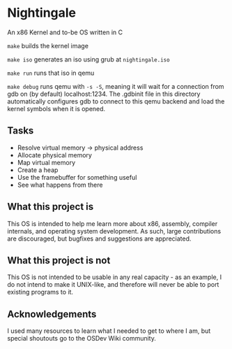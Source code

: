 Nightingale
===========

An x86 Kernel and to-be OS written in C

`make` builds the kernel image

`make iso` generates an iso using grub at `nightingale.iso`

`make run` runs that iso in qemu

`make debug` runs qemu with `-s -S`, meaning it will wait for a connection from gdb on (by default) localhost:1234.
The .gdbinit file in this directory automatically configures gdb to connect to this qemu backend and load the kernel symbols when it is opened.

Tasks
-----

- Resolve virtual memory -> physical address
- Allocate physical memory
- Map virtual memory
- Create a heap
- Use the framebuffer for something useful
- See what happens from there

What this project is
--------------------

This OS is intended to help me learn more about x86, assembly, compiler internals, and operating system development.  As such, large contributions are discouraged, but bugfixes and suggestions are appreciated.

What this project is not
------------------------

This OS is not intended to be usable in any real capacity - as an example, I do not intend to make it UNIX-like, and therefore will never be able to port existing programs to it.

Acknowledgements
----------------

I used many resources to learn what I needed to get to where I am, but special shoutouts go to the OSDev Wiki community.

